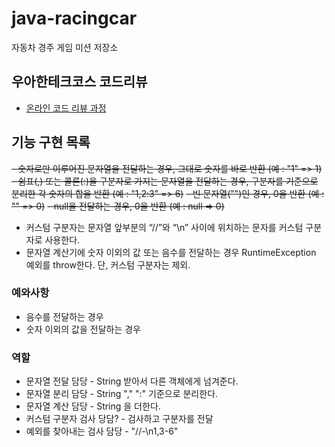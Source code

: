 # java-racingcar
자동차 경주 게임 미션 저장소

## 우아한테크코스 코드리뷰
* [온라인 코드 리뷰 과정](https://github.com/woowacourse/woowacourse-docs/blob/master/maincourse/README.md)

## 기능 구현 목록
~~- 숫자로만 이루어진 문자열을 전달하는 경우, 그대로 숫자를 바로 반환  (예 : "1" => 1)~~
~~- 쉼표(,) 또는 콜론(:)을 구분자로 가지는 문자열을 전달하는 경우, 구분자를 기준으로 분리한 각 숫자의 합을 반환 (예 : "1,2:3" => 6)~~
~~- 빈 문자열("")인 경우, 0을 반환 (예 : "" => 0)~~
~~- null을 전달하는 경우, 0을 반환 (예 : null => 0)~~
- 커스텀 구분자는 문자열 앞부분의 “//”와 “\\n” 사이에 위치하는 문자를 커스텀 구분자로 사용한다.
- 문자열 계산기에 숫자 이외의 값 또는 음수를 전달하는 경우 RuntimeException 예외를 throw한다. 단, 커스텀 구분자는 제외.

### 예와사항
- 음수를 전달하는 경우
- 숫자 이외의 값을 전달하는 경우

### 역할
- 문자열 전달 담당 - String 받아서 다른 객체에게 넘겨준다.
- 문자열 분리 담당 - String "," ":" 기준으로 분리한다.
- 문자열 계산 담당 - String 을 더한다.
- 커스텀 구분자 검사 당담? - 검사하고 구분자를 전달
- 예외를 찾아내는 검사 담당 -  "//-\n1,3-6"